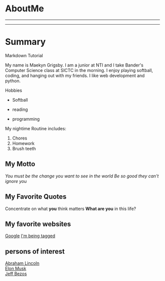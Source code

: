 # AboutMe
---
---
# Summary
[I have a NEW HOME]: https://google.com
Markdown Tutorial

My name is Maekyn Grigsby. I am a junior at NTI and I take Bander's Computer Science class at SICTC in the morning. I enjoy playing softball, coding, and hanging out with my friends. I like web development and python.

[1]: https://www.whitehouse.gov/about-the-white-house/presidents/abraham-lincoln/
[2]: https://en.wikipedia.org/wiki/Elon_Musk
[3]: https://en.wikipedia.org/wiki/Jeff_Bezos

Hobbies
- Softball
+ reading
* programming

My nightime Routine includes: 
1. Chores
2. Homework
4. Brush teeth

## My Motto
*You must be the change you want to see in the world*
_Be so good they can't ignore you_

## My Favorite Quotes
Concentrate on what **you** think matters
__What are you__ in this life?

## My favorite websites
[Google](https://google.com)
[I'm being tagged][I have a NEW HOME]

## persons of interest
[Abraham Lincoln][1]<br>
[Elon Musk][2]<br>
[Jeff Bezos][3]<br>

